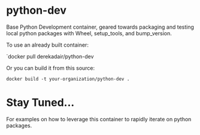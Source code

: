 python-dev
==========

Base Python Development container, geared towards packaging and testing local python packages with Wheel, setup_tools, and bump_version.

To use an already built container:

`docker pull derekadair/python-dev

Or you can build it from this source:

`docker build -t your-organization/python-dev .` 

Stay Tuned...
============
For examples on how to leverage this container to rapidly iterate on python packages.
